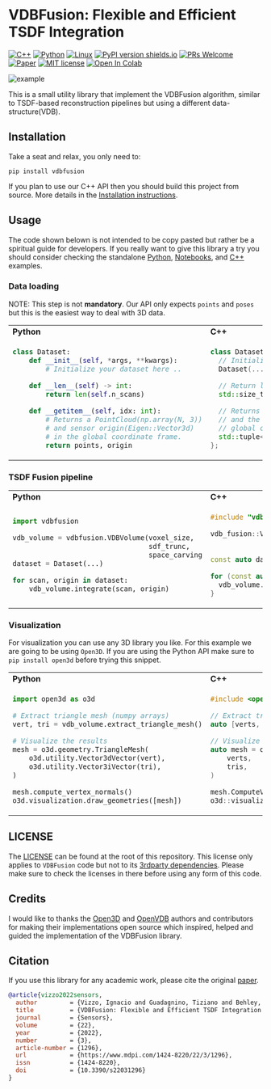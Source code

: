 # VDBFusion: Flexible and Efficient TSDF Integration

[![C++](https://img.shields.io/badge/c++-%2300599C.svg?style=flat-square&logo=c%2B%2B&logoColor=white)](./src/vdbfusion/vdbfusion)
[![Python](https://img.shields.io/badge/python-3670A0?style=flat-square&logo=python&logoColor=ffdd54)](src/vdbfusion/pybind)
[![Linux](https://svgshare.com/i/Zhy.svg?style=flat-square)](https://svgshare.com/i/Zhy.svg)
[![PyPI version shields.io](https://img.shields.io/pypi/v/vdbfusion.svg?style=flat-square)](https://pypi.python.org/pypi/vdbfusion/)
[![PRs Welcome](https://img.shields.io/badge/PRs-welcome-brightgreen.svg?style=flat-square)](https://github.com/PRBonn/vdbfusion/pulls)
[![Paper](https://img.shields.io/badge/paper-get-<COLOR>.svg?style=flat-square)](https://www.ipb.uni-bonn.de/wp-content/papercite-data/pdf/vizzo2022sensors.pdf)
[![MIT license](https://img.shields.io/badge/License-MIT-blue.svg?style=flat-square)](https://lbesson.mit-license.org/)
[![Open In Colab](https://colab.research.google.com/assets/colab-badge.svg?style=flat-square)](https://colab.research.google.com/github/PRBonn/vdbfusion/examples/notebooks/kitti_odometry.ipynb)

![example](docs/vdbfusion.gif)

This is a small utility library that implement the VDBFusion algorithm, similar to TSDF-based
reconstruction pipelines but using a different data-structure(VDB).

## Installation

Take a seat and relax, you only need to:

```shell
pip install vdbfusion
```

If you plan to use our C++ API then you should build this project from source. More details in the [Installation instructions](INSTALL.md).

## Usage

The code shown belown is not intended to be copy pasted but rather be a spiritual guide for developers. If you really want to give this library a try you should consider checking the standalone [Python](examples/python), [Notebooks](examples/notebooks), and [C++](examples/cpp) examples.

### Data loading

NOTE: This step is not **mandatory**. Our API only expects `points` and `poses` but this is the easiest way to deal with 3D data.

<table>
<tr>
<td> <b> Python  </td> <td> <b> C++ </td>
</tr>
<tr>
<td>

```python
class Dataset:
    def __init__(self, *args, **kwargs):
        # Initialize your dataset here ..

    def __len__(self) -> int:
        return len(self.n_scans)

    def __getitem__(self, idx: int):
        # Returns a PointCloud(np.array(N, 3))
        # and sensor origin(Eigen::Vector3d)
        # in the global coordinate frame.
        return points, origin
```

</td>
<td>

```c++
class Dataset {
  // Initialize your dataset here ..
  Dataset(...);

  // Return length of the dataset
  std::size_t size() const { return n_scans_; }

  // Returns a Cloud(std::vector<Eigen::Vector3d>)
  // and the sensor origin(Eigen::Vector3d) in the
  // global coordinate frame.
  std::tuple<Cloud, Point> operator[](int idx) const;
};
```

</td>
</tr>
</table>

### TSDF Fusion pipeline

<table>
<tr>
<td> <b> Python  </td> <td> <b> C++ </td>
</tr>
<tr>
<td>

```python
import vdbfusion

vdb_volume = vdbfusion.VDBVolume(voxel_size,
                                 sdf_trunc,
                                 space_carving
dataset = Dataset(...)

for scan, origin in dataset:
    vdb_volume.integrate(scan, origin)
```

</td>
<td>

```cpp
#include "vdbfusion/VDBVolume.h"

vdb_fusion::VDBVolume vdb_volume(voxel_size,
                                 sdf_trunc,
                                 space_carving);
const auto dataset = Dataset(...);

for (const auto& [scan, origin] : iterable(dataset)) {
  vdb_volume.Integrate(scan, origin);
}
```

</td>
</tr>
</table>

### Visualization

For visualization you can use any 3D library you like. For this example we are going to be using `Open3D`. If you are using the Python API make sure to `pip install open3d` before trying this snippet.

<table>
<tr>
<td> <b> Python  </td> <td> <b> C++ </td>
</tr>
<tr>
<td>

```python
import open3d as o3d

# Extract triangle mesh (numpy arrays)
vert, tri = vdb_volume.extract_triangle_mesh()

# Visualize the results
mesh = o3d.geometry.TriangleMesh(
    o3d.utility.Vector3dVector(vert),
    o3d.utility.Vector3iVector(tri),
)

mesh.compute_vertex_normals()
o3d.visualization.draw_geometries([mesh])
```

</td>
<td>

```cpp
#include <open3d/Open3D.h>

// Extract triangle mesh (Eigen).
auto [verts, tris] = vdb_volume.ExtractTriangleMesh();

// Visualize the results
auto mesh = o3d::geometry::TriangleMesh(
    verts,
    tris,
)

mesh.ComputeVertexNormals()
o3d::visualization::DrawGeometries({&mesh})
```

</td>
</tr>
</table>

## LICENSE

The [LICENSE](./LICENSE.txt) can be found at the root of this repository. This license only applies to `VDBFusion` code but not to its [3rdparty dependencies](3rdparty/). Please make sure to check the licenses in there before using any form of this code.

## Credits

I would like to thanks the [Open3D](https://github.com/isl-org/Open3D) and [OpenVDB](https://github.com/AcademySoftwareFoundation/openvdb) authors and contributors for making their implementations open source which inspired, helped and guided the implementation of the VDBFusion library.

## Citation

If you use this library for any academic work, please cite the original [paper](https://www.ipb.uni-bonn.de/wp-content/papercite-data/pdf/vizzo2022sensors.pdf).

```bibtex
@article{vizzo2022sensors,
  author         = {Vizzo, Ignacio and Guadagnino, Tiziano and Behley, Jens and Stachniss, Cyrill},
  title          = {VDBFusion: Flexible and Efficient TSDF Integration of Range Sensor Data},
  journal        = {Sensors},
  volume         = {22},
  year           = {2022},
  number         = {3},
  article-number = {1296},
  url            = {https://www.mdpi.com/1424-8220/22/3/1296},
  issn           = {1424-8220},
  doi            = {10.3390/s22031296}
}
```
